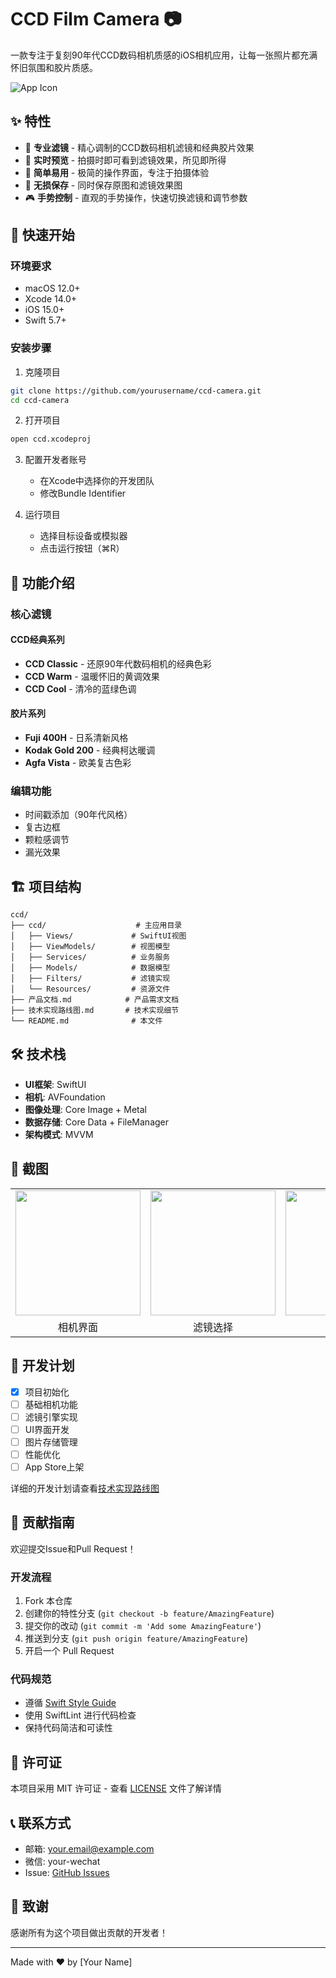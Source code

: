 # CCD Film Camera 📷

一款专注于复刻90年代CCD数码相机质感的iOS相机应用，让每一张照片都充满怀旧氛围和胶片质感。

![App Icon](./Assets/app-icon.png)

## ✨ 特性

- 🎨 **专业滤镜** - 精心调制的CCD数码相机滤镜和经典胶片效果
- 📸 **实时预览** - 拍摄时即可看到滤镜效果，所见即所得
- 🎯 **简单易用** - 极简的操作界面，专注于拍摄体验
- 💾 **无损保存** - 同时保存原图和滤镜效果图
- 🎮 **手势控制** - 直观的手势操作，快速切换滤镜和调节参数

## 🚀 快速开始

### 环境要求

- macOS 12.0+
- Xcode 14.0+
- iOS 15.0+
- Swift 5.7+

### 安装步骤

1. 克隆项目
```bash
git clone https://github.com/yourusername/ccd-camera.git
cd ccd-camera
```

2. 打开项目
```bash
open ccd.xcodeproj
```

3. 配置开发者账号
   - 在Xcode中选择你的开发团队
   - 修改Bundle Identifier

4. 运行项目
   - 选择目标设备或模拟器
   - 点击运行按钮（⌘R）

## 📱 功能介绍

### 核心滤镜

#### CCD经典系列
- **CCD Classic** - 还原90年代数码相机的经典色彩
- **CCD Warm** - 温暖怀旧的黄调效果
- **CCD Cool** - 清冷的蓝绿色调

#### 胶片系列
- **Fuji 400H** - 日系清新风格
- **Kodak Gold 200** - 经典柯达暖调
- **Agfa Vista** - 欧美复古色彩

### 编辑功能
- 时间戳添加（90年代风格）
- 复古边框
- 颗粒感调节
- 漏光效果

## 🏗 项目结构

```
ccd/
├── ccd/                    # 主应用目录
│   ├── Views/             # SwiftUI视图
│   ├── ViewModels/        # 视图模型
│   ├── Services/          # 业务服务
│   ├── Models/            # 数据模型
│   ├── Filters/           # 滤镜实现
│   └── Resources/         # 资源文件
├── 产品文档.md            # 产品需求文档
├── 技术实现路线图.md       # 技术实现细节
└── README.md              # 本文件
```

## 🛠 技术栈

- **UI框架**: SwiftUI
- **相机**: AVFoundation
- **图像处理**: Core Image + Metal
- **数据存储**: Core Data + FileManager
- **架构模式**: MVVM

## 📸 截图

<table>
  <tr>
    <td><img src="./Screenshots/camera.png" width="200"/></td>
    <td><img src="./Screenshots/filters.png" width="200"/></td>
    <td><img src="./Screenshots/gallery.png" width="200"/></td>
  </tr>
  <tr>
    <td align="center">相机界面</td>
    <td align="center">滤镜选择</td>
    <td align="center">相册浏览</td>
  </tr>
</table>

## 🎯 开发计划

- [x] 项目初始化
- [ ] 基础相机功能
- [ ] 滤镜引擎实现
- [ ] UI界面开发
- [ ] 图片存储管理
- [ ] 性能优化
- [ ] App Store上架

详细的开发计划请查看[技术实现路线图](./技术实现路线图.md)

## 🤝 贡献指南

欢迎提交Issue和Pull Request！

### 开发流程

1. Fork 本仓库
2. 创建你的特性分支 (`git checkout -b feature/AmazingFeature`)
3. 提交你的改动 (`git commit -m 'Add some AmazingFeature'`)
4. 推送到分支 (`git push origin feature/AmazingFeature`)
5. 开启一个 Pull Request

### 代码规范

- 遵循 [Swift Style Guide](https://github.com/raywenderlich/swift-style-guide)
- 使用 SwiftLint 进行代码检查
- 保持代码简洁和可读性

## 📄 许可证

本项目采用 MIT 许可证 - 查看 [LICENSE](LICENSE) 文件了解详情

## 📞 联系方式

- 邮箱: your.email@example.com
- 微信: your-wechat
- Issue: [GitHub Issues](https://github.com/yourusername/ccd-camera/issues)

## 🙏 致谢

感谢所有为这个项目做出贡献的开发者！

---

Made with ❤️ by [Your Name] 